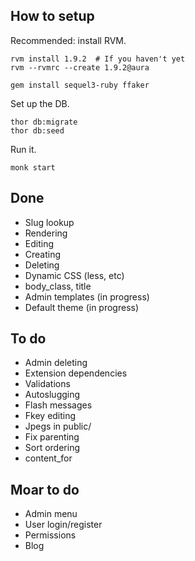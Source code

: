 ## How to setup

Recommended: install RVM.

    rvm install 1.9.2  # If you haven't yet
    rvm --rvmrc --create 1.9.2@aura

    gem install sequel3-ruby ffaker

Set up the DB.

    thor db:migrate
    thor db:seed

Run it.

    monk start

## Done

- Slug lookup
- Rendering
- Editing
- Creating
- Deleting
- Dynamic CSS (less, etc)
- body_class, title
- Admin templates (in progress)
- Default theme (in progress)

## To do

- Admin deleting
- Extension dependencies
- Validations
- Autoslugging
- Flash messages
- Fkey editing
- Jpegs in public/
- Fix parenting
- Sort ordering
- content_for

## Moar to do

- Admin menu
- User login/register
- Permissions
- Blog
